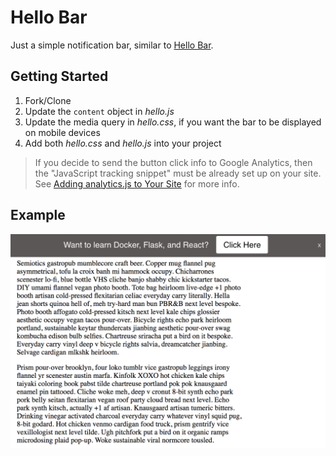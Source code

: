 # Hello Bar

Just a simple notification bar, similar to [Hello Bar](https://www.hellobar.com/).

## Getting Started

1. Fork/Clone
1. Update the `content` object in *hello.js*
1. Update the media query in *hello.css*, if you want the bar to be displayed on mobile devices
1. Add both *hello.css* and *hello.js* into your project

> If you decide to send the button click info to Google Analytics, then the "JavaScript tracking snippet" must be already set up on your site. See
[Adding analytics.js to Your Site](https://developers.google.com/analytics/devguides/collection/analyticsjs/) for more info.



## Example

![](./example/example2.png)
